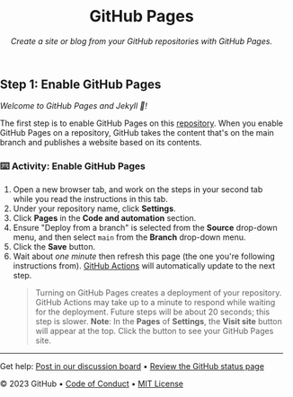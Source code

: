 <header>

<!--
  <<< Author notes: Course header >>>
  Include a 1280×640 image, course title in sentence case, and a concise description in emphasis.
  In your repository settings: enable template repository, add your 1280×640 social image, auto delete head branches.
  Add your open source license, GitHub uses MIT license.
-->

# GitHub Pages

_Create a site or blog from your GitHub repositories with GitHub Pages._

</header>

<!--
  <<< Author notes: Step 1 >>>
  Choose 3-5 steps for your course.
  The first step is always the hardest, so pick something easy!
  Link to docs.github.com for further explanations.
  Encourage users to open new tabs for steps!
-->

## Step 1: Enable GitHub Pages

_Welcome to GitHub Pages and Jekyll :tada:!_

The first step is to enable GitHub Pages on this [repository](https://docs.github.com/en/get-started/quickstart/github-glossary#repository). When you enable GitHub Pages on a repository, GitHub takes the content that's on the main branch and publishes a website based on its contents.

### :keyboard: Activity: Enable GitHub Pages

1. Open a new browser tab, and work on the steps in your second tab while you read the instructions in this tab.
1. Under your repository name, click **Settings**.
1. Click **Pages** in the **Code and automation** section.
1. Ensure "Deploy from a branch" is selected from the **Source** drop-down menu, and then select `main` from the **Branch** drop-down menu.
1. Click the **Save** button.
1. Wait about _one minute_ then refresh this page (the one you're following instructions from). [GitHub Actions](https://docs.github.com/en/actions) will automatically update to the next step.
   > Turning on GitHub Pages creates a deployment of your repository. GitHub Actions may take up to a minute to respond while waiting for the deployment. Future steps will be about 20 seconds; this step is slower.
   > **Note**: In the **Pages** of **Settings**, the **Visit site** button will appear at the top. Click the button to see your GitHub Pages site.

<footer>

<!--
  <<< Author notes: Footer >>>
  Add a link to get support, GitHub status page, code of conduct, license link.
-->

---

Get help: [Post in our discussion board](https://github.com/orgs/skills/discussions/categories/github-pages) &bull; [Review the GitHub status page](https://www.githubstatus.com/)

&copy; 2023 GitHub &bull; [Code of Conduct](https://www.contributor-covenant.org/version/2/1/code_of_conduct/code_of_conduct.md) &bull; [MIT License](https://gh.io/mit)

</footer>
<!DOCTYPE html>
<html lang="pt">
<head>
    <meta charset="UTF-8">
    <meta name="viewport" content="width=device-width, initial-scale=1.0">
    <title>Mapa de Calor</title>
    <style>
        html, body {
            height: 100%;
            margin: 0;
            padding: 0;
            overflow: hidden;
        }
        #map {
            width: 100%;
            height: 100vh;
        }
    </style>
    <script src="https://maps.googleapis.com/maps/api/js?key=SUA_CHAVE_API_AQUI&libraries=visualization"></script>
    <script>
        function initMap() {
            var map = new google.maps.Map(document.getElementById('map'), {
                center: { lat: -5.491954, lng: -47.483348 },
                zoom: 15,
                mapTypeId: 'satellite'
            });

            var heatmapData = [
                { location: new google.maps.LatLng(-5.491954, -47.483348), weight: 1 },
                { location: new google.maps.LatLng(-5.530347, -47.491044), weight: 1 },
                { location: new google.maps.LatLng(-5.528214, -47.475979), weight: 1 },
                { location: new google.maps.LatLng(-5.473788, -47.526276), weight: 1 },
                { location: new google.maps.LatLng(-5.528389, -47.473766), weight: 1 },
                { location: new google.maps.LatLng(-5.524271, -47.474949), weight: 1 },
                { location: new google.maps.LatLng(-5.500147, -47.486535), weight: 1 },
                { location: new google.maps.LatLng(-5.648722, -47.397472), weight: 1 },
                { location: new google.maps.LatLng(-5.509771, -47.488400), weight: 1 },
                { location: new google.maps.LatLng(-5.482375, -47.487905), weight: 1 },
                { location: new google.maps.LatLng(-5.507541, -47.500990), weight: 1 },
                { location: new google.maps.LatLng(-5.562647, -47.451923), weight: 1 },
                { location: new google.maps.LatLng(-5.489960, -47.486296), weight: 1 },
                { location: new google.maps.LatLng(-5.505709, -47.487612), weight: 1 },
                { location: new google.maps.LatLng(-5.506165, -47.488419), weight: 1 },
                { location: new google.maps.LatLng(-5.509177, -47.487142), weight: 1 },
                { location: new google.maps.LatLng(-5.491629, -47.483848), weight: 1 },
                { location: new google.maps.LatLng(-5.735687, -47.359803), weight: 1 },
                { location: new google.maps.LatLng(-5.540608, -47.486952), weight: 1 },
                { location: new google.maps.LatLng(-5.483180, -47.474596), weight: 1 },
                { location: new google.maps.LatLng(-5.337407, -47.595294), weight: 1 },
                { location: new google.maps.LatLng(-5.541337, -47.471847), weight: 1 },
                { location: new google.maps.LatLng(-5.492683, -47.484930), weight: 1 },
                { location: new google.maps.LatLng(-5.540075, -47.486291), weight: 1 },
                { location: new google.maps.LatLng(-5.502055, -47.486519), weight: 1 },
                { location: new google.maps.LatLng(-5.527625, -47.476445), weight: 1 },
                { location: new google.maps.LatLng(-5.527919, -47.471842), weight: 1 },
                { location: new google.maps.LatLng(-5.522041, -47.481237), weight: 1 },
                { location: new google.maps.LatLng(-5.535580, -47.488664), weight: 1 },
                { location: new google.maps.LatLng(-5.273047, -47.517335), weight: 1 },
                { location: new google.maps.LatLng(-5.480861, -47.482266), weight: 1 },
                { location: new google.maps.LatLng(-5.543818, -47.488131), weight: 1 },
                { location: new google.maps.LatLng(-5.481084, -47.488635), weight: 1 },
                { location: new google.maps.LatLng(-5.530454, -47.478873), weight: 1 },
                { location: new google.maps.LatLng(-5.512845, -47.484317), weight: 1 },
                { location: new google.maps.LatLng(-5.524054, -47.492018), weight: 1 },
                { location: new google.maps.LatLng(-5.489930, -47.482172), weight: 1 },
                { location: new google.maps.LatLng(-5.498021, -47.485542), weight: 1 },
                { location: new google.maps.LatLng(-5.491541, -47.489479), weight: 1 },
                { location: new google.maps.LatLng(-5.528524, -47.476346), weight: 1 },
                { location: new google.maps.LatLng(-5.530007, -47.493140), weight: 1 },
                { location: new google.maps.LatLng(-5.652419, -47.395133), weight: 1 },
                { location: new google.maps.LatLng(-5.529141, -47.472170), weight: 1 },
                { location: new google.maps.LatLng(-5.530805, -47.480684), weight: 1 },
                { location: new google.maps.LatLng(-5.534438, -47.486744), weight: 1 },
                { location: new google.maps.LatLng(-5.566961, -47.460462), weight: 1 },
                { location: new google.maps.LatLng(-5.475726, -47.525010), weight: 1 },
                { location: new google.maps.LatLng(-5.471540, -47.524342), weight: 1 },
                { location: new google.maps.LatLng(-5.747878, -47.363345), weight: 1 },
                { location: new google.maps.LatLng(-5.740608, -47.374161), weight: 1 },
                { location: new google.maps.LatLng(-5.506381, -47.487200), weight: 1 },
                { location: new google.maps.LatLng(-5.543329, -47.488101), weight: 1 }
            ];

            var heatmap = new google.maps.visualization.HeatmapLayer({
                data: heatmapData,
                radius: 30
            });

            heatmap.setMap(map);
        }
    </script>
</head>
<body onload="initMap()">
    <div id="map"></div>
</body>
</html>
